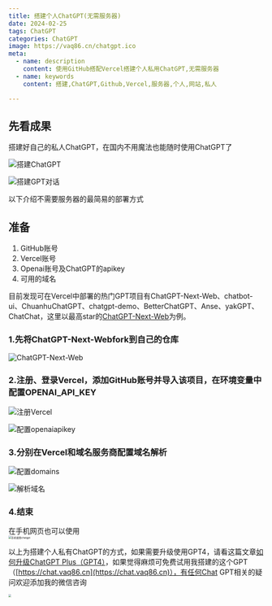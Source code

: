 ```yaml
---
title: 搭建个人ChatGPT(无需服务器)
date: 2024-02-25
tags: ChatGPT
categories: ChatGPT
image: https://vaq86.cn/chatgpt.ico
meta:
  - name: description
    content: 使用GitHub搭配Vercel搭建个人私用ChatGPT,无需服务器
  - name: keywords
    content: 搭建,ChatGPT,Github,Vercel,服务器,个人,网站,私人

---
```


## 先看成果
搭建好自己的私人ChatGPT，在国内不用魔法也能随时使用ChatGPT了

![搭建ChatGPT](https://files.mdnice.com/user/57040/92df15a7-2d8b-4ef2-8a6b-8e3e05651042.png)

![搭建GPT对话](https://files.mdnice.com/user/57040/d81adc1f-17a8-4f66-8a13-b7a4fff0e9fb.png)

以下介绍不需要服务器的最简易的部署方式

## 准备
1. GitHub账号
2. Vercel账号
3. Openai账号及ChatGPT的apikey
4. 可用的域名

目前发现可在Vercel中部署的热门GPT项目有ChatGPT-Next-Web、chatbot-ui、ChuanhuChatGPT、chatgpt-demo、BetterChatGPT、Anse、yakGPT、ChatChat，这里以最高star的[ChatGPT-Next-Web](https://github.com/ChatGPTNextWeb/ChatGPT-Next-Web)为例。

### 1.先将ChatGPT-Next-Webfork到自己的仓库

![ChatGPT-Next-Web](https://files.mdnice.com/user/57040/66cfbd7a-f8a3-41c8-a4dc-eac1a1a2f0a9.png)

### 2.注册、登录Vercel，添加GitHub账号并导入该项目，在环境变量中配置OPENAI_API_KEY

![注册Vercel](https://files.mdnice.com/user/57040/b187ca02-9963-44fe-b80f-76ba92759a3a.png)

![配置openaiapikey](https://files.mdnice.com/user/57040/9d62fb4b-6a54-452c-adc5-eb11f1040aa5.png)
### 3.分别在Vercel和域名服务商配置域名解析

![配置domains](https://files.mdnice.com/user/57040/26193f3a-1fcd-4024-8483-f45fb0dfea52.png)

![解析域名](https://files.mdnice.com/user/57040/788a27b8-fe45-4a12-a731-38e52c85253b.png)

### 4.结束
在手机网页也可以使用  
<img src="https://files.mdnice.com/user/57040/a404d699-ce81-408b-acdf-0d16f4ea3476.jpg" alt="手机使用chatgpt" style="zoom: 35%;">  

以上为搭建个人私有ChatGPT的方式，如果需要升级使用GPT4，请看这篇文章[如何升级ChatGPT Plus（GPT4）](https://vaq86.cn/blogs/chatgpt/upgrade-chatgptplus.html)，如果觉得麻烦可免费试用我搭建的这个GPT（[https://chat.vaq86.cn](https://chat.vaq86.cn)），有任何Chat GPT相关的疑问欢迎添加我的微信咨询  

<img src="https://files.mdnice.com/user/57040/32e7ce8a-3d3c-4926-bcd1-7451cbf51aa5.png" style="zoom:33%;" />